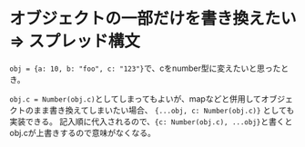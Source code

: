 # オブジェクトの一部だけを書き換えたい => スプレッド構文
`obj = {a: 10, b: "foo", c: "123"}`で、cをnumber型に変えたいと思ったとき。

`obj.c = Number(obj.c)`としてしまってもよいが、mapなどと併用してオブジェクトのまま書き換えてしまいたい場合、
`{...obj, c: Number(obj.c)}`
としても実装できる。
記入順に代入されるので、`{c: Number(obj.c), ...obj}`と書くとobj.cが上書きするので意味がなくなる。
